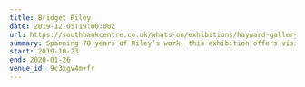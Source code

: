 ```yaml
---
title: Bridget Riley
date: 2019-12-05T19:00:00Z
url: https://southbankcentre.co.uk/whats-on/exhibitions/hayward-gallery-art/bridget-riley
summary: Spanning 70 years of Riley’s work, this exhibition offers visitors an unparalleled opportunity to experience powerful and engaging works by one of the most important artists of our time.
start: 2019-10-23
end: 2020-01-26
venue_id: 9c3xgv4m+fr
---
```

